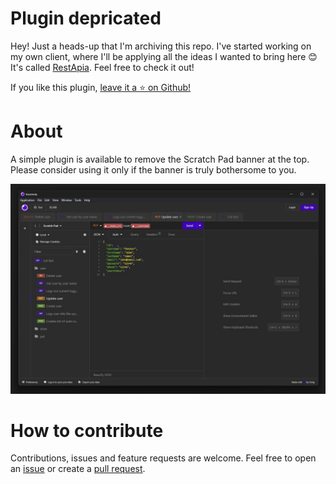 ﻿# Plugin depricated
Hey! Just a heads-up that I'm archiving this repo. I've started working on my own client, where I'll be applying all the ideas I wanted to bring here 😊
It's called [RestApia](https://www.restapia.app/). Feel free to check it out!
 
 If you like this plugin, [leave it a :star: on Github!](https://github.com/NickRimmer/insomnia-plugin-banner-remove)

# About

A simple plugin is available to remove the Scratch Pad banner at the top. Please consider using it only if the banner is truly bothersome to you.  

![No banner anymore](npm/content/icon-lg.jpg)

# How to contribute

Contributions, issues and feature requests are welcome. Feel free to open
an [issue](https://github.com/NickRimmer/insomnia-plugin-banner-remove/issues) or create
a [pull request](https://github.com/NickRimmer/insomnia-plugin-banner-remove/pulls).
